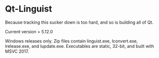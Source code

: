 Qt-Linguist
===========
Because tracking this sucker down is too hard, and so is building all of Qt.

Current version = 5.12.0

Windows releases only. Zip files contain linguist.exe, lconvert.exe, lrelease.exe, and lupdate.exe. Executables are static, 32-bit, and built with MSVC 2017.
